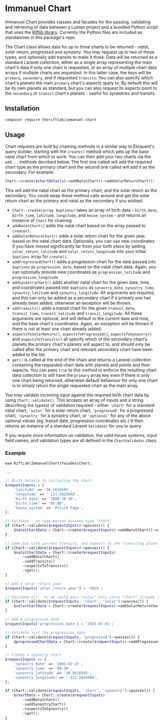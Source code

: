 # Immanuel Chart

Immanuel Chart provides classes and facades for the passing, validating and retrieving of data between a Lumen project and a bundled Python script that uses the [Riftlib library](https://github.com/theriftlab/riftlib/). Currently the Python files are included as standalones in this package's repo.

The Chart class allows data for up to three charts to be returned - _natal_, _solar return_, _progressed_ and _synastry_. You may request up to two of these types, and optionally add transits to make it three. Data will be returned as a standard Laravel collection, either as a single array representing the main chart's data if only one chart is requested, or an array of multiple chart data arrays if multiple charts are requested. In this latter case, the keys will be `primary`, `secondary`, and if requested `transits`. You can also specify which chart's planets the main `primary` chart's aspects apply to. By default this will be its own planets as standard, but you can also request its aspects point to the `secondary` or `transit` chart's planets - useful for synastries and transits.

## Installation

```bash
composer require theriftlab/immanuel-chart
```

## Usage

Chart requests are built by chaining methods in a similar way to Eloquent's query builder, starting with the `create()` method which sets up the base natal chart from which to work. You can then add your two charts via the `add...` methods decribed below. The first one called will add the required chart type as the primary chart and the second one called will add it as the secondary. For example:

```php
Chart::create($chartDetails)->addNatalChart()->addSolarReturnChart();
```

This will add the natal chart as the primary chart, and the solar return as the secondary. You could swap these method calls around and get the solar return chart as the primary and natal as the secondary if you wished.

* `Chart::create(array $options)` takes an array of birth data - `birth_date`, `birth_time`, `latitude`, `longitude`, and `house_system` - and returns an instance of `Chart` for chaining.
* `addNatalChart()` adds the natal chart based on the array passed to `create()`.
* `addSolarReturnChart()` adds a solar return chart for the given year, based on the natal chart data. Optionally, you can use new coordinates if you have moved significantly far from your birth place by adding `solar_return_latitude` and `solar_return_longitude` into your initial `$options` array for `create()`.
* `addProgressedChart()` adds a progression chart for the date passed into `$options` as `progression_date`, based on the natal chart data. Again, you can optionally provide new coordinates as `progression_latitude` and `progression_longitude`.
* `addSynastryChart()` adds another natal chart for the given date, time, and coordinates passed into `$options` as `synastry_date`, `synastry_time`, `synastry_latitude` and `synastry_longitude`. All arguments are required, and this can only be added as a secondary chart if a primary one has already been added, otherwise an exception will be thrown.
* `addTransits()` adds a transit chart for the given `transit_date`, `transit_time`, `transit_latitude` and `transit_longitude`. All these arguments are optional, and will default to the current date and time, and the base chart's coordinates. Again, an exception will be thrown if there is not at least one chart already added.
* `aspectsToSolarReturn()`, `aspectsToProgressed()`, `aspectsToSynastry()` and `aspectsToTransits()` all specify which of the secondary chart's planets the primary chart's planets will aspect to, and should only be called after the primary chart and relevant secondary chart have been added to the list.
* `get()` is called at the end of the chain and returns a Laravel collection containing the requested chart data with planets and points and their aspects. You can pass `true` to this method to enforce the resulting chart data collection to still have the `primary` array key even if there is only one chart being returned, otherwise default behaviour for only one chart is to simply return the single requested chart as the main array.

You may validate incoming input against the required birth chart data by using `Chart::validate()`. This accepts an array of inputs and a string describing the type(s) of validation required - either `'chart'` for a standard natal chart, `'solar'` for a solar return chart, `'progressed'` for a progressed chart, `'synastry'` for a synastry chart, or `'optional'` for any of the above optional values (eg. transit date, progression coordinates etc.) It then returns an instance of a standard Laravel `Validator` for you to query.

If you require more information on validation, the valid house systems, input field names, and validation types are all defined in the `ChartValidator` class.

### Example

```php
use RiftLab\ImmanuelChart\Facades\Chart;

...

// Birth details to initialise the chart
$requestInputs = [
    'latitude' => '38.5616505',
    'longitude' => '-121.5829968',
    'birth_date' => '2000-10-30',
    'birth_time' => '05:00',
    'house_system' => 'Polich Page',
];

// Validate - no type passed assumes type "chart"
if (Chart::validate($requestInputs)->passes()) {
    $natalChartData = Chart::create($requestInputs)->addNatalChart()->get();
}

// Same but with current transits, and aspects to the transiting planets
if (Chart::validate($requestInputs)->passes()) {
    $natalChartData = Chart::create($requestInputs)
        ->addNatalChart()
        ->addTransits()
        ->aspectsToTransits()
        ->get();
}

// Add a solar return year
$requestInputs['solar_return_year'] = '2025';

// Validate all - or we could pass "solar" only since "chart" already validated
if (Chart::validate($requestInputs, 'chart', 'solar')->passes()) {
    $solarChartData = Chart::create($requestInputs)->addSolarReturnChart()->get();
}

// Add a progression date
$requestInputs['progression_date'] = '2025-07-01';

// Validate just the progression date
if (Chart::validate($requestInputs, 'progressed')->passes()) {
    $progressedChartData = Chart::create($requestInputs)->addProgressedChart()->get();
}

// Create a synastry chart
$requestInputs += [
    'synastry_date' => '2001-02-15',
    'synastry_time' => '08:30',
    'synastry_latitude' => '38.5616505',
    'synastry_longitude' => '-121.5829968',
];

if (Chart::validate($requestInputs, 'chart', 'synastry')->passes()) {
    $chartData = Chart::create($requestInputs)
        ->addNatalChart()
        ->addSynastryChart()
        ->aspectsToSynastry()
        ->get();
}
```
